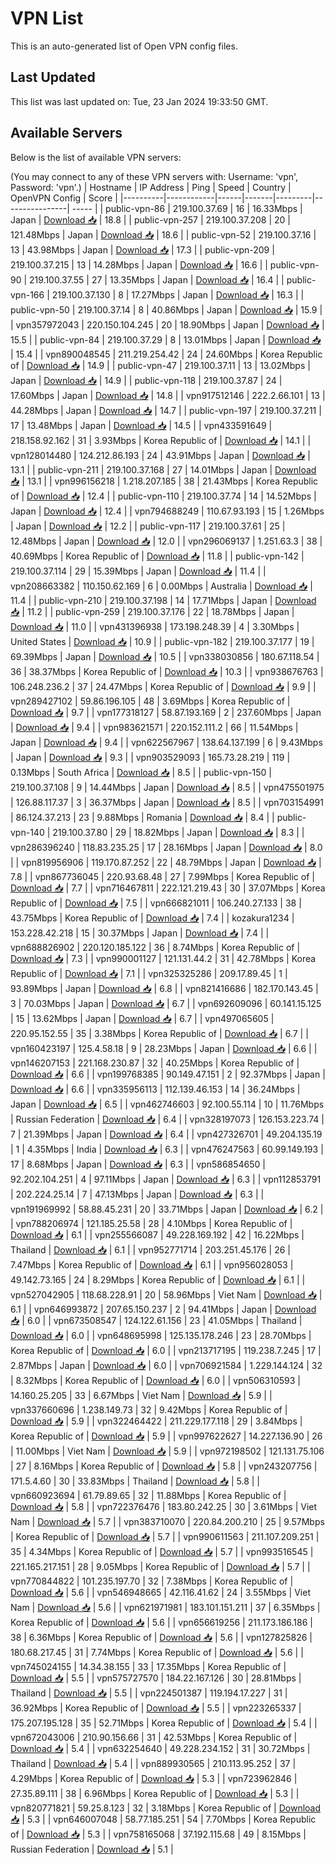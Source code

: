 # VPN List

This is an auto-generated list of Open VPN config files.

## Last Updated

This list was last updated on: Tue, 23 Jan 2024 19:33:50 GMT.

## Available Servers

Below is the list of available VPN servers:

(You may connect to any of these VPN servers with: Username: 'vpn', Password: 'vpn'.)
| Hostname | IP Address | Ping | Speed | Country | OpenVPN Config | Score |
|----------|------------|------|-------|---------|----------------| ----- |
| public-vpn-86 | 219.100.37.69 | 16 | 16.33Mbps | Japan | [Download 📥](./configs/server_0_JP.ovpn) | 18.8 |
| public-vpn-257 | 219.100.37.208 | 20 | 121.48Mbps | Japan | [Download 📥](./configs/server_1_JP.ovpn) | 18.6 |
| public-vpn-52 | 219.100.37.16 | 13 | 43.98Mbps | Japan | [Download 📥](./configs/server_2_JP.ovpn) | 17.3 |
| public-vpn-209 | 219.100.37.215 | 13 | 14.28Mbps | Japan | [Download 📥](./configs/server_3_JP.ovpn) | 16.6 |
| public-vpn-90 | 219.100.37.55 | 27 | 13.35Mbps | Japan | [Download 📥](./configs/server_4_JP.ovpn) | 16.4 |
| public-vpn-166 | 219.100.37.130 | 8 | 17.27Mbps | Japan | [Download 📥](./configs/server_5_JP.ovpn) | 16.3 |
| public-vpn-50 | 219.100.37.14 | 8 | 40.86Mbps | Japan | [Download 📥](./configs/server_6_JP.ovpn) | 15.9 |
| vpn357972043 | 220.150.104.245 | 20 | 18.90Mbps | Japan | [Download 📥](./configs/server_7_JP.ovpn) | 15.5 |
| public-vpn-84 | 219.100.37.29 | 8 | 13.01Mbps | Japan | [Download 📥](./configs/server_8_JP.ovpn) | 15.4 |
| vpn890048545 | 211.219.254.42 | 24 | 24.60Mbps | Korea Republic of | [Download 📥](./configs/server_9_KR.ovpn) | 14.9 |
| public-vpn-47 | 219.100.37.11 | 13 | 13.02Mbps | Japan | [Download 📥](./configs/server_10_JP.ovpn) | 14.9 |
| public-vpn-118 | 219.100.37.87 | 24 | 17.60Mbps | Japan | [Download 📥](./configs/server_11_JP.ovpn) | 14.8 |
| vpn917512146 | 222.2.66.101 | 13 | 44.28Mbps | Japan | [Download 📥](./configs/server_12_JP.ovpn) | 14.7 |
| public-vpn-197 | 219.100.37.211 | 17 | 13.48Mbps | Japan | [Download 📥](./configs/server_13_JP.ovpn) | 14.5 |
| vpn433591649 | 218.158.92.162 | 31 | 3.93Mbps | Korea Republic of | [Download 📥](./configs/server_14_KR.ovpn) | 14.1 |
| vpn128014480 | 124.212.86.193 | 24 | 43.91Mbps | Japan | [Download 📥](./configs/server_15_JP.ovpn) | 13.1 |
| public-vpn-211 | 219.100.37.168 | 27 | 14.01Mbps | Japan | [Download 📥](./configs/server_16_JP.ovpn) | 13.1 |
| vpn996156218 | 1.218.207.185 | 38 | 21.43Mbps | Korea Republic of | [Download 📥](./configs/server_17_KR.ovpn) | 12.4 |
| public-vpn-110 | 219.100.37.74 | 14 | 14.52Mbps | Japan | [Download 📥](./configs/server_18_JP.ovpn) | 12.4 |
| vpn794688249 | 110.67.93.193 | 15 | 1.26Mbps | Japan | [Download 📥](./configs/server_19_JP.ovpn) | 12.2 |
| public-vpn-117 | 219.100.37.61 | 25 | 12.48Mbps | Japan | [Download 📥](./configs/server_20_JP.ovpn) | 12.0 |
| vpn296069137 | 1.251.63.3 | 38 | 40.69Mbps | Korea Republic of | [Download 📥](./configs/server_21_KR.ovpn) | 11.8 |
| public-vpn-142 | 219.100.37.114 | 29 | 15.39Mbps | Japan | [Download 📥](./configs/server_22_JP.ovpn) | 11.4 |
| vpn208663382 | 110.150.62.169 | 6 | 0.00Mbps | Australia | [Download 📥](./configs/server_23_AU.ovpn) | 11.4 |
| public-vpn-210 | 219.100.37.198 | 14 | 17.71Mbps | Japan | [Download 📥](./configs/server_24_JP.ovpn) | 11.2 |
| public-vpn-259 | 219.100.37.176 | 22 | 18.78Mbps | Japan | [Download 📥](./configs/server_25_JP.ovpn) | 11.0 |
| vpn431396938 | 173.198.248.39 | 4 | 3.30Mbps | United States | [Download 📥](./configs/server_26_US.ovpn) | 10.9 |
| public-vpn-182 | 219.100.37.177 | 19 | 69.39Mbps | Japan | [Download 📥](./configs/server_27_JP.ovpn) | 10.5 |
| vpn338030856 | 180.67.118.54 | 36 | 38.37Mbps | Korea Republic of | [Download 📥](./configs/server_28_KR.ovpn) | 10.3 |
| vpn938676763 | 106.248.236.2 | 37 | 24.47Mbps | Korea Republic of | [Download 📥](./configs/server_29_KR.ovpn) | 9.9 |
| vpn289427102 | 59.86.196.105 | 48 | 3.69Mbps | Korea Republic of | [Download 📥](./configs/server_30_KR.ovpn) | 9.7 |
| vpn177318127 | 58.87.193.169 | 2 | 237.60Mbps | Japan | [Download 📥](./configs/server_31_JP.ovpn) | 9.4 |
| vpn983621571 | 220.152.111.2 | 66 | 11.54Mbps | Japan | [Download 📥](./configs/server_32_JP.ovpn) | 9.4 |
| vpn622567967 | 138.64.137.199 | 6 | 9.43Mbps | Japan | [Download 📥](./configs/server_33_JP.ovpn) | 9.3 |
| vpn903529093 | 165.73.28.219 | 119 | 0.13Mbps | South Africa | [Download 📥](./configs/server_34_ZA.ovpn) | 8.5 |
| public-vpn-150 | 219.100.37.108 | 9 | 14.44Mbps | Japan | [Download 📥](./configs/server_35_JP.ovpn) | 8.5 |
| vpn475501975 | 126.88.117.37 | 3 | 36.37Mbps | Japan | [Download 📥](./configs/server_36_JP.ovpn) | 8.5 |
| vpn703154991 | 86.124.37.213 | 23 | 9.88Mbps | Romania | [Download 📥](./configs/server_37_RO.ovpn) | 8.4 |
| public-vpn-140 | 219.100.37.80 | 29 | 18.82Mbps | Japan | [Download 📥](./configs/server_38_JP.ovpn) | 8.3 |
| vpn286396240 | 118.83.235.25 | 17 | 28.16Mbps | Japan | [Download 📥](./configs/server_39_JP.ovpn) | 8.0 |
| vpn819956906 | 119.170.87.252 | 22 | 48.79Mbps | Japan | [Download 📥](./configs/server_40_JP.ovpn) | 7.8 |
| vpn867736045 | 220.93.68.48 | 27 | 7.99Mbps | Korea Republic of | [Download 📥](./configs/server_41_KR.ovpn) | 7.7 |
| vpn716467811 | 222.121.219.43 | 30 | 37.07Mbps | Korea Republic of | [Download 📥](./configs/server_42_KR.ovpn) | 7.5 |
| vpn666821011 | 106.240.27.133 | 38 | 43.75Mbps | Korea Republic of | [Download 📥](./configs/server_43_KR.ovpn) | 7.4 |
| kozakura1234 | 153.228.42.218 | 15 | 30.37Mbps | Japan | [Download 📥](./configs/server_44_JP.ovpn) | 7.4 |
| vpn688826902 | 220.120.185.122 | 36 | 8.74Mbps | Korea Republic of | [Download 📥](./configs/server_45_KR.ovpn) | 7.3 |
| vpn990001127 | 121.131.44.2 | 31 | 42.78Mbps | Korea Republic of | [Download 📥](./configs/server_46_KR.ovpn) | 7.1 |
| vpn325325286 | 209.17.89.45 | 1 | 93.89Mbps | Japan | [Download 📥](./configs/server_47_JP.ovpn) | 6.8 |
| vpn821416686 | 182.170.143.45 | 3 | 70.03Mbps | Japan | [Download 📥](./configs/server_48_JP.ovpn) | 6.7 |
| vpn692609096 | 60.141.15.125 | 15 | 13.62Mbps | Japan | [Download 📥](./configs/server_49_JP.ovpn) | 6.7 |
| vpn497065605 | 220.95.152.55 | 35 | 3.38Mbps | Korea Republic of | [Download 📥](./configs/server_50_KR.ovpn) | 6.7 |
| vpn160423197 | 125.4.58.18 | 9 | 28.23Mbps | Japan | [Download 📥](./configs/server_51_JP.ovpn) | 6.6 |
| vpn146207153 | 221.168.230.87 | 32 | 40.25Mbps | Korea Republic of | [Download 📥](./configs/server_52_KR.ovpn) | 6.6 |
| vpn199768385 | 90.149.47.151 | 2 | 92.37Mbps | Japan | [Download 📥](./configs/server_53_JP.ovpn) | 6.6 |
| vpn335956113 | 112.139.46.153 | 14 | 36.24Mbps | Japan | [Download 📥](./configs/server_54_JP.ovpn) | 6.5 |
| vpn462746603 | 92.100.55.114 | 10 | 11.76Mbps | Russian Federation | [Download 📥](./configs/server_55_RU.ovpn) | 6.4 |
| vpn328197073 | 126.153.223.74 | 7 | 21.39Mbps | Japan | [Download 📥](./configs/server_56_JP.ovpn) | 6.4 |
| vpn427326701 | 49.204.135.19 | 1 | 4.35Mbps | India | [Download 📥](./configs/server_57_IN.ovpn) | 6.3 |
| vpn476247563 | 60.99.149.193 | 17 | 8.68Mbps | Japan | [Download 📥](./configs/server_58_JP.ovpn) | 6.3 |
| vpn586854650 | 92.202.104.251 | 4 | 97.11Mbps | Japan | [Download 📥](./configs/server_59_JP.ovpn) | 6.3 |
| vpn112853791 | 202.224.25.14 | 7 | 47.13Mbps | Japan | [Download 📥](./configs/server_60_JP.ovpn) | 6.3 |
| vpn191969992 | 58.88.45.231 | 20 | 33.71Mbps | Japan | [Download 📥](./configs/server_61_JP.ovpn) | 6.2 |
| vpn788206974 | 121.185.25.58 | 28 | 4.10Mbps | Korea Republic of | [Download 📥](./configs/server_62_KR.ovpn) | 6.1 |
| vpn255566087 | 49.228.169.192 | 42 | 16.22Mbps | Thailand | [Download 📥](./configs/server_63_TH.ovpn) | 6.1 |
| vpn952771714 | 203.251.45.176 | 26 | 7.47Mbps | Korea Republic of | [Download 📥](./configs/server_64_KR.ovpn) | 6.1 |
| vpn956028053 | 49.142.73.165 | 24 | 8.29Mbps | Korea Republic of | [Download 📥](./configs/server_65_KR.ovpn) | 6.1 |
| vpn527042905 | 118.68.228.91 | 20 | 58.96Mbps | Viet Nam | [Download 📥](./configs/server_66_VN.ovpn) | 6.1 |
| vpn646993872 | 207.65.150.237 | 2 | 94.41Mbps | Japan | [Download 📥](./configs/server_67_JP.ovpn) | 6.0 |
| vpn673508547 | 124.122.61.156 | 23 | 41.05Mbps | Thailand | [Download 📥](./configs/server_68_TH.ovpn) | 6.0 |
| vpn648695998 | 125.135.178.246 | 23 | 28.70Mbps | Korea Republic of | [Download 📥](./configs/server_69_KR.ovpn) | 6.0 |
| vpn213717195 | 119.238.7.245 | 17 | 2.87Mbps | Japan | [Download 📥](./configs/server_70_JP.ovpn) | 6.0 |
| vpn706921584 | 1.229.144.124 | 32 | 8.32Mbps | Korea Republic of | [Download 📥](./configs/server_71_KR.ovpn) | 6.0 |
| vpn506310593 | 14.160.25.205 | 33 | 6.67Mbps | Viet Nam | [Download 📥](./configs/server_72_VN.ovpn) | 5.9 |
| vpn337660696 | 1.238.149.73 | 32 | 9.42Mbps | Korea Republic of | [Download 📥](./configs/server_73_KR.ovpn) | 5.9 |
| vpn322464422 | 211.229.177.118 | 29 | 3.84Mbps | Korea Republic of | [Download 📥](./configs/server_74_KR.ovpn) | 5.9 |
| vpn997622627 | 14.227.136.90 | 26 | 11.00Mbps | Viet Nam | [Download 📥](./configs/server_75_VN.ovpn) | 5.9 |
| vpn972198502 | 121.131.75.106 | 27 | 8.16Mbps | Korea Republic of | [Download 📥](./configs/server_76_KR.ovpn) | 5.8 |
| vpn243207756 | 171.5.4.60 | 30 | 33.83Mbps | Thailand | [Download 📥](./configs/server_77_TH.ovpn) | 5.8 |
| vpn660923694 | 61.79.89.65 | 32 | 11.88Mbps | Korea Republic of | [Download 📥](./configs/server_78_KR.ovpn) | 5.8 |
| vpn722376476 | 183.80.242.25 | 30 | 3.61Mbps | Viet Nam | [Download 📥](./configs/server_79_VN.ovpn) | 5.7 |
| vpn383710070 | 220.84.200.210 | 25 | 9.57Mbps | Korea Republic of | [Download 📥](./configs/server_80_KR.ovpn) | 5.7 |
| vpn990611563 | 211.107.209.251 | 35 | 4.34Mbps | Korea Republic of | [Download 📥](./configs/server_81_KR.ovpn) | 5.7 |
| vpn993516545 | 221.165.217.151 | 28 | 9.05Mbps | Korea Republic of | [Download 📥](./configs/server_82_KR.ovpn) | 5.7 |
| vpn770844822 | 101.235.197.70 | 32 | 7.38Mbps | Korea Republic of | [Download 📥](./configs/server_83_KR.ovpn) | 5.6 |
| vpn546948665 | 42.116.41.62 | 24 | 3.55Mbps | Viet Nam | [Download 📥](./configs/server_84_VN.ovpn) | 5.6 |
| vpn621971981 | 183.101.151.211 | 37 | 6.35Mbps | Korea Republic of | [Download 📥](./configs/server_85_KR.ovpn) | 5.6 |
| vpn656619256 | 211.173.186.186 | 38 | 6.36Mbps | Korea Republic of | [Download 📥](./configs/server_86_KR.ovpn) | 5.6 |
| vpn127825826 | 180.68.217.45 | 31 | 7.74Mbps | Korea Republic of | [Download 📥](./configs/server_87_KR.ovpn) | 5.6 |
| vpn745024155 | 14.34.38.155 | 33 | 17.35Mbps | Korea Republic of | [Download 📥](./configs/server_88_KR.ovpn) | 5.5 |
| vpn575727570 | 184.22.167.126 | 30 | 28.81Mbps | Thailand | [Download 📥](./configs/server_89_TH.ovpn) | 5.5 |
| vpn224501387 | 119.194.17.227 | 31 | 36.92Mbps | Korea Republic of | [Download 📥](./configs/server_90_KR.ovpn) | 5.5 |
| vpn223265337 | 175.207.195.128 | 35 | 52.71Mbps | Korea Republic of | [Download 📥](./configs/server_91_KR.ovpn) | 5.4 |
| vpn672043006 | 210.90.156.66 | 31 | 42.53Mbps | Korea Republic of | [Download 📥](./configs/server_92_KR.ovpn) | 5.4 |
| vpn632254640 | 49.228.234.152 | 31 | 30.72Mbps | Thailand | [Download 📥](./configs/server_93_TH.ovpn) | 5.4 |
| vpn889930565 | 210.113.95.252 | 37 | 4.29Mbps | Korea Republic of | [Download 📥](./configs/server_94_KR.ovpn) | 5.3 |
| vpn723962846 | 27.35.89.111 | 38 | 6.96Mbps | Korea Republic of | [Download 📥](./configs/server_95_KR.ovpn) | 5.3 |
| vpn820771821 | 59.25.8.123 | 32 | 3.18Mbps | Korea Republic of | [Download 📥](./configs/server_96_KR.ovpn) | 5.3 |
| vpn646007048 | 58.77.185.251 | 54 | 7.70Mbps | Korea Republic of | [Download 📥](./configs/server_97_KR.ovpn) | 5.3 |
| vpn758165068 | 37.192.115.68 | 49 | 8.15Mbps | Russian Federation | [Download 📥](./configs/server_98_RU.ovpn) | 5.1 |
